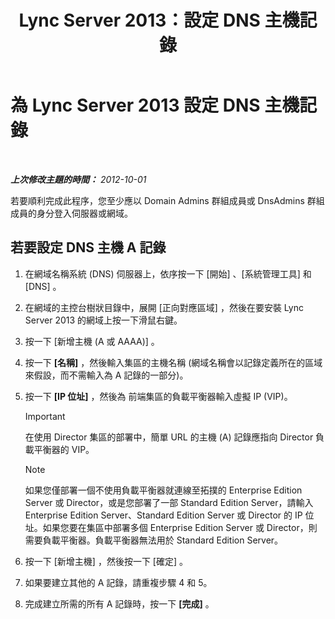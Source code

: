 ﻿---
title: Lync Server 2013：設定 DNS 主機記錄
TOCTitle: 設定 DNS 主機記錄
ms:assetid: 78a1afcf-41c8-4da5-8740-c6570c19078c
ms:mtpsurl: https://technet.microsoft.com/zh-tw/library/Gg398593(v=OCS.15)
ms:contentKeyID: 49291387
ms.date: 08/10/2015
mtps_version: v=OCS.15
ms.translationtype: HT
---

# 為 Lync Server 2013 設定 DNS 主機記錄

 

_**上次修改主題的時間：** 2012-10-01_

若要順利完成此程序，您至少應以 Domain Admins 群組成員或 DnsAdmins 群組成員的身分登入伺服器或網域。

## 若要設定 DNS 主機 A 記錄

1.  在網域名稱系統 (DNS) 伺服器上，依序按一下 \[開始\] 、\[系統管理工具\] 和 \[DNS\] 。

2.  在網域的主控台樹狀目錄中，展開 \[正向對應區域\] ，然後在要安裝 Lync Server 2013 的網域上按一下滑鼠右鍵。

3.  按一下 \[新增主機 (A 或 AAAA)\] 。

4.  按一下 **\[名稱\]** ，然後輸入集區的主機名稱 (網域名稱會以記錄定義所在的區域來假設，而不需輸入為 A 記錄的一部分)。

5.  按一下 **\[IP 位址\]** ，然後為 前端集區的負載平衡器輸入虛擬 IP (VIP)。
    
    > [!IMPORTANT]  
    > 在使用 Director 集區的部署中，簡單 URL 的主機 (A) 記錄應指向 Director 負載平衡器的 VIP。
    
    
    > [!NOTE]  
    > 如果您僅部署一個不使用負載平衡器就連線至拓撲的 Enterprise Edition Server 或 Director，或是您部署了一部 Standard Edition Server，請輸入 Enterprise Edition Server、Standard Edition Server 或 Director 的 IP 位址。如果您要在集區中部署多個 Enterprise Edition Server 或 Director，則需要負載平衡器。負載平衡器無法用於 Standard Edition Server。
    


6.  按一下 \[新增主機\] ，然後按一下 \[確定\] 。

7.  如果要建立其他的 A 記錄，請重複步驟 4 和 5。

8.  完成建立所需的所有 A 記錄時，按一下 **\[完成\]** 。

